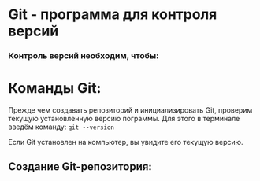 # Git - программа для контроля версий


### Контроль версий необходим, чтобы: ###

# Команды Git:

Прежде чем создавать репозиторий и инициализировать Git, проверим текущую установленную
версию пограммы. Для этого в терминале введём команду: ```git --version ```

Если Git установлен на компьютер, вы увидите его текущую версию.

## Создание Git-репозитория: ##

